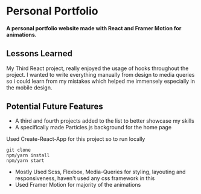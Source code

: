 
# Personal Portfolio

#### A personal portfolio website made with React and Framer Motion for animations.

## Lessons Learned

My Third React project, really enjoyed the usage of hooks throughout the project.
I wanted to write everything manually from design to media queries
so i could learn from my mistakes which helped me immensely especially in the mobile design.


## Potential Future Features

- A third and fourth projects added to the list to better showcase my skills 
- A specifically made Particles.js background for the home page 

Used Create-React-App for this project so to run locally
```
git clone
npm/yarn install
npm/yarn start
```
- Mostly Used Scss, Flexbox, Media-Queries for styling, layouting and responsiveness, haven't used any css framework in this
- Used Framer Motion for majority of the animations
